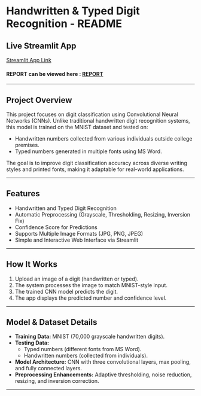 
# Handwritten & Typed Digit Recognition - README

## Live Streamlit App  
[Streamlit App Link](https://deep-learning-xrucdcrsre5nng4ysaw6n8.streamlit.app/)

#### REPORT can be viewed here : [REPORT](https://colab.research.google.com/drive/1SwmSA3cbYHQ3k986Z_0mMZtd2cGmWupF?usp=sharing)

---

## Project Overview  
This project focuses on digit classification using Convolutional Neural Networks (CNNs). Unlike traditional handwritten digit recognition systems, this model is trained on the MNIST dataset and tested on:

- Handwritten numbers collected from various individuals outside college premises.  
- Typed numbers generated in multiple fonts using MS Word.  

The goal is to improve digit classification accuracy across diverse writing styles and printed fonts, making it adaptable for real-world applications.

---

## Features  
- Handwritten and Typed Digit Recognition  
- Automatic Preprocessing (Grayscale, Thresholding, Resizing, Inversion Fix)  
- Confidence Score for Predictions  
- Supports Multiple Image Formats (JPG, PNG, JPEG)  
- Simple and Interactive Web Interface via Streamlit  

---

## How It Works  
1. Upload an image of a digit (handwritten or typed).  
2. The system processes the image to match MNIST-style input.  
3. The trained CNN model predicts the digit.  
4. The app displays the predicted number and confidence level.  

---

## Model & Dataset Details  
- **Training Data:** MNIST (70,000 grayscale handwritten digits).  
- **Testing Data:**  
  - Typed numbers (different fonts from MS Word).  
  - Handwritten numbers (collected from individuals).  
- **Model Architecture:** CNN with three convolutional layers, max pooling, and fully connected layers.  
- **Preprocessing Enhancements:** Adaptive thresholding, noise reduction, resizing, and inversion correction.  

---

